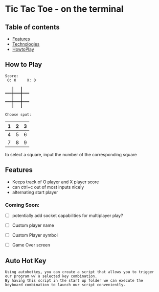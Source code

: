 # Tic Tac Toe - on the terminal


## Table of contents
* [Features](#Features)
* [Technologies](#Mode)
* [HowtoPlay](#How-to-Play)

## How to Play

```
Score:
 O: 0     X: 0
 
   ┃   ┃    
━━━╋━━━╋━━━
   ┃   ┃   
━━━╋━━━╋━━━
   ┃   ┃

Choose spot: 
```

| 1 | 2 | 3 |
| --- | --- | ---|
| 4 | 5 | 6 |
| 7 | 8 | 9 |

to select a square, input the number of the corresponding square


## Features
- Keeps track of O player and X player score
- can ctrl+c out of most inputs nicely
- alternating start player

### Coming Soon:
- [ ] potentially add socket capabilities for multiplayer play?
- [ ] Custom player name
- [ ] Custom Player symbol
- [ ] Game Over screen


## Auto Hot Key
    Using autohotkey, you can create a script that allows you to trigger our program w/ a selected key combination. 
    By having this script in the start up folder we can execute the keyboard combination to launch our script conveniently.



